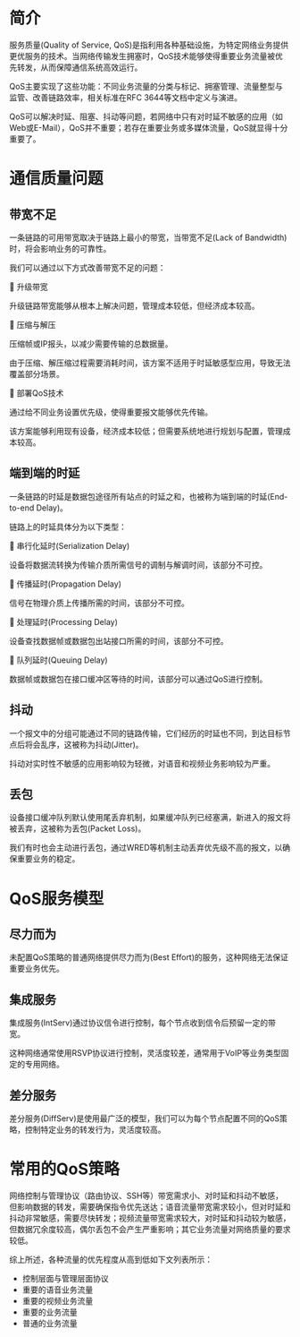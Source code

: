 # 简介
服务质量(Quality of Service, QoS)是指利用各种基础设施，为特定网络业务提供更优服务的技术。当网络传输发生拥塞时，QoS技术能够使得重要业务流量被优先转发，从而保障通信系统高效运行。

QoS主要实现了这些功能：不同业务流量的分类与标记、拥塞管理、流量整型与监管、改善链路效率，相关标准在RFC 3644等文档中定义与演进。

QoS可以解决时延、阻塞、抖动等问题，若网络中只有对时延不敏感的应用（如Web或E-Mail），QoS并不重要；若存在重要业务或多媒体流量，QoS就显得十分重要了。

# 通信质量问题
## 带宽不足
一条链路的可用带宽取决于链路上最小的带宽，当带宽不足(Lack of Bandwidth)时，将会影响业务的可靠性。

我们可以通过以下方式改善带宽不足的问题：

🔷 升级带宽

升级链路带宽能够从根本上解决问题，管理成本较低，但经济成本较高。

🔷 压缩与解压

压缩帧或IP报头，以减少需要传输的总数据量。

由于压缩、解压缩过程需要消耗时间，该方案不适用于时延敏感型应用，导致无法覆盖部分场景。

🔷 部署QoS技术

通过给不同业务设置优先级，使得重要报文能够优先传输。

该方案能够利用现有设备，经济成本较低；但需要系统地进行规划与配置，管理成本较高。

## 端到端的时延
一条链路的时延是数据包途径所有站点的时延之和，也被称为端到端的时延(End-to-end Delay)。

链路上的时延具体分为以下类型：

🔶 串行化延时(Serialization Delay)

设备将数据流转换为传输介质所需信号的调制与解调时间，该部分不可控。

🔶 传播延时(Propagation Delay)

信号在物理介质上传播所需的时间，该部分不可控。

🔶 处理延时(Processing Delay)

设备查找数据帧或数据包出站接口所需的时间，该部分不可控。

🔶 队列延时(Queuing Delay)

数据帧或数据包在接口缓冲区等待的时间，该部分可以通过QoS进行控制。

## 抖动
一个报文中的分组可能通过不同的链路传输，它们经历的时延也不同，到达目标节点后将会乱序，这被称为抖动(Jitter)。

抖动对实时性不敏感的应用影响较为轻微，对语音和视频业务影响较为严重。

## 丢包
设备接口缓冲队列默认使用尾丢弃机制，如果缓冲队列已经塞满，新进入的报文将被丢弃，这被称为丢包(Packet Loss)。

我们有时也会主动进行丢包，通过WRED等机制主动丢弃优先级不高的报文，以确保重要业务的稳定。

# QoS服务模型
## 尽力而为
未配置QoS策略的普通网络提供尽力而为(Best Effort)的服务，这种网络无法保证重要业务优先。

## 集成服务
集成服务(IntServ)通过协议信令进行控制，每个节点收到信令后预留一定的带宽。

这种网络通常使用RSVP协议进行控制，灵活度较差，通常用于VoIP等业务类型固定的专用网络。

## 差分服务
差分服务(DiffServ)是使用最广泛的模型，我们可以为每个节点配置不同的QoS策略，控制特定业务的转发行为，灵活度较高。

# 常用的QoS策略
网络控制与管理协议（路由协议、SSH等）带宽需求小、对时延和抖动不敏感，但影响数据的转发，需要确保指令优先送达；语音流量带宽需求较小，但对时延和抖动非常敏感，需要尽快转发；视频流量带宽需求较大，对时延和抖动较为敏感，但数据冗余度较高，偶尔丢包不会产生严重影响；其它业务流量对网络质量的要求较低。

综上所述，各种流量的优先程度从高到低如下文列表所示：

- 控制层面与管理层面协议
- 重要的语音业务流量
- 重要的视频业务流量
- 重要的业务流量
- 普通的业务流量
